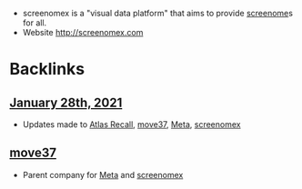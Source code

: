 - screenomex is a "visual data platform" that aims to provide [screenome](<screenome.md>)s for all.
- Website http://screenomex.com

# Backlinks
## [January 28th, 2021](<January 28th, 2021.md>)
- Updates made to [Atlas Recall](<Atlas Recall.md>), [move37](<move37.md>), [Meta](<Meta.md>), [screenomex](<screenomex.md>)

## [move37](<move37.md>)
- Parent company for [Meta](<Meta.md>) and [screenomex](<screenomex.md>)

